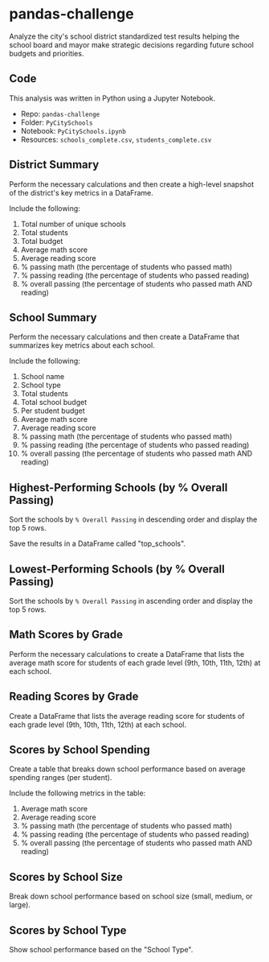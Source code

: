 # pandas-challenge

Analyze the city's school district standardized test results helping the school board and mayor make strategic decisions regarding future school budgets and priorities.

## Code
This analysis was written in Python using a Jupyter Notebook.

- Repo:  `pandas-challenge`
- Folder: `PyCitySchools`
- Notebook:  `PyCitySchools.ipynb`
- Resources: `schools_complete.csv`, `students_complete.csv`

## District Summary
Perform the necessary calculations and then create a high-level snapshot of the district's key metrics in a DataFrame.

Include the following:

1. Total number of unique schools
2. Total students
3. Total budget
4. Average math score
5. Average reading score
6. % passing math (the percentage of students who passed math)
7. % passing reading (the percentage of students who passed reading)
8. % overall passing (the percentage of students who passed math AND reading)
   
## School Summary
Perform the necessary calculations and then create a DataFrame that summarizes key metrics about each school.

Include the following:

1. School name
2. School type
3. Total students
4. Total school budget
5. Per student budget
6. Average math score
7. Average reading score
8. % passing math (the percentage of students who passed math)
9. % passing reading (the percentage of students who passed reading)
10. % overall passing (the percentage of students who passed math AND reading)

## Highest-Performing Schools (by % Overall Passing)
Sort the schools by `% Overall Passing` in descending order and display the top 5 rows.

Save the results in a DataFrame called "top_schools".

## Lowest-Performing Schools (by % Overall Passing)
Sort the schools by `% Overall Passing` in ascending order and display the top 5 rows.

## Math Scores by Grade
Perform the necessary calculations to create a DataFrame that lists the average math score for students of each grade level (9th, 10th, 11th, 12th) at each school.

## Reading Scores by Grade
Create a DataFrame that lists the average reading score for students of each grade level (9th, 10th, 11th, 12th) at each school.

## Scores by School Spending
Create a table that breaks down school performance based on average spending ranges (per student).

Include the following metrics in the table:

1. Average math score
2. Average reading score
3. % passing math (the percentage of students who passed math)
4. % passing reading (the percentage of students who passed reading)
5. % overall passing (the percentage of students who passed math AND reading)

## Scores by School Size
Break down school performance based on school size (small, medium, or large).

## Scores by School Type
Show school performance based on the "School Type".

